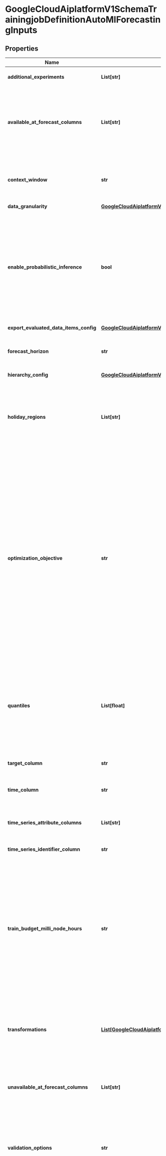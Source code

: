 # GoogleCloudAiplatformV1SchemaTrainingjobDefinitionAutoMlForecastingInputs


## Properties

Name | Type | Description | Notes
------------ | ------------- | ------------- | -------------
**additional_experiments** | **List[str]** | Additional experiment flags for the time series forcasting training. | [optional] 
**available_at_forecast_columns** | **List[str]** | Names of columns that are available and provided when a forecast is requested. These columns contain information for the given entity (identified by the time_series_identifier_column column) that is known at forecast. For example, predicted weather for a specific day. | [optional] 
**context_window** | **str** | The amount of time into the past training and prediction data is used for model training and prediction respectively. Expressed in number of units defined by the &#x60;data_granularity&#x60; field. | [optional] 
**data_granularity** | [**GoogleCloudAiplatformV1SchemaTrainingjobDefinitionAutoMlForecastingInputsGranularity**](GoogleCloudAiplatformV1SchemaTrainingjobDefinitionAutoMlForecastingInputsGranularity.md) |  | [optional] 
**enable_probabilistic_inference** | **bool** | If probabilistic inference is enabled, the model will fit a distribution that captures the uncertainty of a prediction. At inference time, the predictive distribution is used to make a point prediction that minimizes the optimization objective. For example, the mean of a predictive distribution is the point prediction that minimizes RMSE loss. If quantiles are specified, then the quantiles of the distribution are also returned. The optimization objective cannot be minimize-quantile-loss. | [optional] 
**export_evaluated_data_items_config** | [**GoogleCloudAiplatformV1SchemaTrainingjobDefinitionExportEvaluatedDataItemsConfig**](GoogleCloudAiplatformV1SchemaTrainingjobDefinitionExportEvaluatedDataItemsConfig.md) |  | [optional] 
**forecast_horizon** | **str** | The amount of time into the future for which forecasted values for the target are returned. Expressed in number of units defined by the &#x60;data_granularity&#x60; field. | [optional] 
**hierarchy_config** | [**GoogleCloudAiplatformV1SchemaTrainingjobDefinitionHierarchyConfig**](GoogleCloudAiplatformV1SchemaTrainingjobDefinitionHierarchyConfig.md) |  | [optional] 
**holiday_regions** | **List[str]** | The geographical region based on which the holiday effect is applied in modeling by adding holiday categorical array feature that include all holidays matching the date. This option only allowed when data_granularity is day. By default, holiday effect modeling is disabled. To turn it on, specify the holiday region using this option. | [optional] 
**optimization_objective** | **str** | Objective function the model is optimizing towards. The training process creates a model that optimizes the value of the objective function over the validation set. The supported optimization objectives: * \&quot;minimize-rmse\&quot; (default) - Minimize root-mean-squared error (RMSE). * \&quot;minimize-mae\&quot; - Minimize mean-absolute error (MAE). * \&quot;minimize-rmsle\&quot; - Minimize root-mean-squared log error (RMSLE). * \&quot;minimize-rmspe\&quot; - Minimize root-mean-squared percentage error (RMSPE). * \&quot;minimize-wape-mae\&quot; - Minimize the combination of weighted absolute percentage error (WAPE) and mean-absolute-error (MAE). * \&quot;minimize-quantile-loss\&quot; - Minimize the quantile loss at the quantiles defined in &#x60;quantiles&#x60;. * \&quot;minimize-mape\&quot; - Minimize the mean absolute percentage error. | [optional] 
**quantiles** | **List[float]** | Quantiles to use for minimize-quantile-loss &#x60;optimization_objective&#x60;, or for probabilistic inference. Up to 5 quantiles are allowed of values between 0 and 1, exclusive. Required if the value of optimization_objective is minimize-quantile-loss. Represents the percent quantiles to use for that objective. Quantiles must be unique. | [optional] 
**target_column** | **str** | The name of the column that the Model is to predict values for. This column must be unavailable at forecast. | [optional] 
**time_column** | **str** | The name of the column that identifies time order in the time series. This column must be available at forecast. | [optional] 
**time_series_attribute_columns** | **List[str]** | Column names that should be used as attribute columns. The value of these columns does not vary as a function of time. For example, store ID or item color. | [optional] 
**time_series_identifier_column** | **str** | The name of the column that identifies the time series. | [optional] 
**train_budget_milli_node_hours** | **str** | Required. The train budget of creating this model, expressed in milli node hours i.e. 1,000 value in this field means 1 node hour. The training cost of the model will not exceed this budget. The final cost will be attempted to be close to the budget, though may end up being (even) noticeably smaller - at the backend&#39;s discretion. This especially may happen when further model training ceases to provide any improvements. If the budget is set to a value known to be insufficient to train a model for the given dataset, the training won&#39;t be attempted and will error. The train budget must be between 1,000 and 72,000 milli node hours, inclusive. | [optional] 
**transformations** | [**List[GoogleCloudAiplatformV1SchemaTrainingjobDefinitionAutoMlForecastingInputsTransformation]**](GoogleCloudAiplatformV1SchemaTrainingjobDefinitionAutoMlForecastingInputsTransformation.md) | Each transformation will apply transform function to given input column. And the result will be used for training. When creating transformation for BigQuery Struct column, the column should be flattened using \&quot;.\&quot; as the delimiter. | [optional] 
**unavailable_at_forecast_columns** | **List[str]** | Names of columns that are unavailable when a forecast is requested. This column contains information for the given entity (identified by the time_series_identifier_column) that is unknown before the forecast For example, actual weather on a given day. | [optional] 
**validation_options** | **str** | Validation options for the data validation component. The available options are: * \&quot;fail-pipeline\&quot; - default, will validate against the validation and fail the pipeline if it fails. * \&quot;ignore-validation\&quot; - ignore the results of the validation and continue | [optional] 
**weight_column** | **str** | Column name that should be used as the weight column. Higher values in this column give more importance to the row during model training. The column must have numeric values between 0 and 10000 inclusively; 0 means the row is ignored for training. If weight column field is not set, then all rows are assumed to have equal weight of 1. | [optional] 
**window_config** | [**GoogleCloudAiplatformV1SchemaTrainingjobDefinitionWindowConfig**](GoogleCloudAiplatformV1SchemaTrainingjobDefinitionWindowConfig.md) |  | [optional] 

## Example

```python
from openapi_client.models.google_cloud_aiplatform_v1_schema_trainingjob_definition_auto_ml_forecasting_inputs import GoogleCloudAiplatformV1SchemaTrainingjobDefinitionAutoMlForecastingInputs

# TODO update the JSON string below
json = "{}"
# create an instance of GoogleCloudAiplatformV1SchemaTrainingjobDefinitionAutoMlForecastingInputs from a JSON string
google_cloud_aiplatform_v1_schema_trainingjob_definition_auto_ml_forecasting_inputs_instance = GoogleCloudAiplatformV1SchemaTrainingjobDefinitionAutoMlForecastingInputs.from_json(json)
# print the JSON string representation of the object
print(GoogleCloudAiplatformV1SchemaTrainingjobDefinitionAutoMlForecastingInputs.to_json())

# convert the object into a dict
google_cloud_aiplatform_v1_schema_trainingjob_definition_auto_ml_forecasting_inputs_dict = google_cloud_aiplatform_v1_schema_trainingjob_definition_auto_ml_forecasting_inputs_instance.to_dict()
# create an instance of GoogleCloudAiplatformV1SchemaTrainingjobDefinitionAutoMlForecastingInputs from a dict
google_cloud_aiplatform_v1_schema_trainingjob_definition_auto_ml_forecasting_inputs_from_dict = GoogleCloudAiplatformV1SchemaTrainingjobDefinitionAutoMlForecastingInputs.from_dict(google_cloud_aiplatform_v1_schema_trainingjob_definition_auto_ml_forecasting_inputs_dict)
```
[[Back to Model list]](../README.md#documentation-for-models) [[Back to API list]](../README.md#documentation-for-api-endpoints) [[Back to README]](../README.md)


